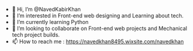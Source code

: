- 👋 Hi, I’m @NavedKabirKhan
- 👀 I’m interested in Front-end web designing and Learning about tech.
- 🌱 I’m currently learning Python
- 💞️ I’m looking to collaborate on Front-end web projects and Mechanical tech project builds.
- 📫 How to reach me : https://navedkhan8495.wixsite.com/navedkhan

<!---
NavedKabirKhan/NavedKabirKhan is a ✨ special ✨ repository because its `README.md` (this file) appears on your GitHub profile.
You can click the Preview link to take a look at your changes.
--->
